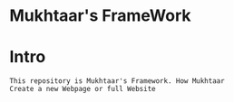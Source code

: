 # Mukhtaar's FrameWork
# Intro
    This repository is Mukhtaar's Framework. How Mukhtaar
    Create a new Webpage or full Website

